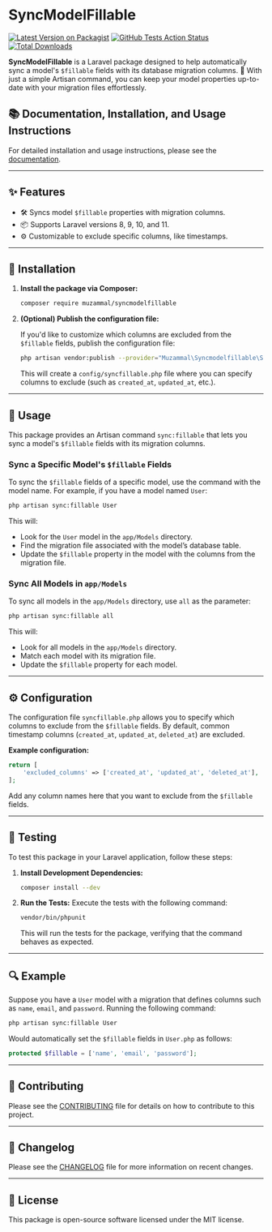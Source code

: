 # SyncModelFillable

[![Latest Version on Packagist](https://img.shields.io/packagist/v/muzammal/syncmodelfillable.svg?style=flat-square)](https://packagist.org/packages/muzammal/syncmodelfillable)
[![GitHub Tests Action Status](https://img.shields.io/github/actions/workflow/status/muzammal/syncmodelfillable/run-tests.yml?branch=main&label=Tests)](https://github.com/muzammal/syncmodelfillable/actions?query=workflow%3ATests+branch%3Amain)
[![Total Downloads](https://img.shields.io/packagist/dt/muzammal/syncmodelfillable.svg?style=flat-square)](https://packagist.org/packages/muzammal/syncmodelfillable)

**SyncModelFillable** is a Laravel package designed to help automatically sync a model's `$fillable` fields with its database migration columns. 🎉 With just a simple Artisan command, you can keep your model properties up-to-date with your migration files effortlessly.

## 📚 Documentation, Installation, and Usage Instructions

For detailed installation and usage instructions, please see the [documentation](https://github.com/muzammal/syncmodelfillable).

---

## ✨ Features

- 🛠️ Syncs model `$fillable` properties with migration columns.
- 📦 Supports Laravel versions 8, 9, 10, and 11.
- ⚙️ Customizable to exclude specific columns, like timestamps.

---

## 🚀 Installation

1. **Install the package via Composer:**

    ```bash
    composer require muzammal/syncmodelfillable
    ```

2. **(Optional) Publish the configuration file:**

    If you'd like to customize which columns are excluded from the `$fillable` fields, publish the configuration file:

    ```bash
    php artisan vendor:publish --provider="Muzammal\Syncmodelfillable\SyncModelFillableServiceProvider"
    ```

    This will create a `config/syncfillable.php` file where you can specify columns to exclude (such as `created_at`, `updated_at`, etc.).

---

## 📘 Usage

This package provides an Artisan command `sync:fillable` that lets you sync a model's `$fillable` fields with its migration columns.

### Sync a Specific Model's `$fillable` Fields

To sync the `$fillable` fields of a specific model, use the command with the model name. For example, if you have a model named `User`:

```bash
php artisan sync:fillable User
```

This will:
- Look for the `User` model in the `app/Models` directory.
- Find the migration file associated with the model’s database table.
- Update the `$fillable` property in the model with the columns from the migration file.

### Sync All Models in `app/Models`

To sync all models in the `app/Models` directory, use `all` as the parameter:

```bash
php artisan sync:fillable all
```

This will:
- Look for all models in the `app/Models` directory.
- Match each model with its migration file.
- Update the `$fillable` property for each model.

---

## ⚙️ Configuration

The configuration file `syncfillable.php` allows you to specify which columns to exclude from the `$fillable` fields. By default, common timestamp columns (`created_at`, `updated_at`, `deleted_at`) are excluded.

**Example configuration:**

```php
return [
    'excluded_columns' => ['created_at', 'updated_at', 'deleted_at'],
];
```

Add any column names here that you want to exclude from the `$fillable` fields.

---

## 🧪 Testing

To test this package in your Laravel application, follow these steps:

1. **Install Development Dependencies:**
    ```bash
    composer install --dev
    ```

2. **Run the Tests:**
    Execute the tests with the following command:
    ```bash
    vendor/bin/phpunit
    ```
    This will run the tests for the package, verifying that the command behaves as expected.

---

## 🔍 Example

Suppose you have a `User` model with a migration that defines columns such as `name`, `email`, and `password`. Running the following command:

```bash
php artisan sync:fillable User
```

Would automatically set the `$fillable` fields in `User.php` as follows:

```php
protected $fillable = ['name', 'email', 'password'];
```

---

## 🤝 Contributing

Please see the [CONTRIBUTING](CONTRIBUTING.md) file for details on how to contribute to this project.

---

## 📅 Changelog

Please see the [CHANGELOG](CHANGELOG.md) file for more information on recent changes.

---

## 📜 License

This package is open-source software licensed under the MIT license.
